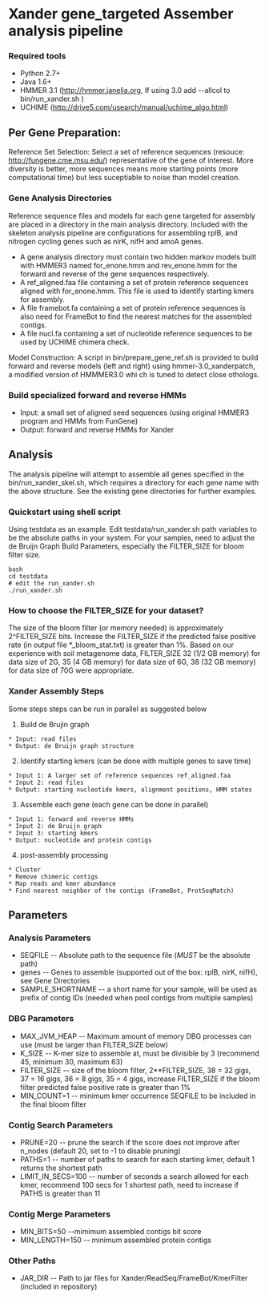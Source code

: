 # Xander gene_targeted Assember analysis pipeline

### Required tools

* Python 2.7+
* Java 1.6+
* HMMER 3.1 (http://hmmer.janelia.org, If using 3.0 add --allcol to bin/run_xander.sh )
* UCHIME (http://drive5.com/usearch/manual/uchime_algo.html)

## Per Gene Preparation:

Reference Set Selection: Select a set of reference sequences (resouce: http://fungene.cme.msu.edu/) representative of the gene of interest.  More diversity is better, more sequences means more starting points (more computational time) but less suceptiable to noise than model creation.

### Gene Analysis Directories

Reference sequence files and models for each gene targeted for assembly are placed in a directory in the main analysis directory.  Included with the skeleton analysis pipeline are configurations for assembling rplB, and nitrogen cycling genes such as nirK, nifH and amoA genes.

* A gene analysis directory must contain two hidden markov models built with HMMER3 named for_enone.hmm and rev_enone.hmm for the forward and reverse of the gene sequences respectively.
* A ref_aligned.faa file containing a set of protein reference sequences aligned with for_enone.hmm.  This file is used to identify starting kmers for assembly. 
* A file framebot.fa containing a set of protein reference sequences is also need for FrameBot to find the nearest matches for the assembled contigs.
* A file nucl.fa containing a set of nucleotide reference sequences to be used by UCHIME chimera check.

Model Construction: A script in bin/prepare_gene_ref.sh is provided to build forward and reverse models (left and right) using hmmer-3.0_xanderpatch, a modified version of HMMMER3.0 whi
ch is tuned to detect close othologs.

### Build specialized forward and reverse HMMs
* Input: a small set of aligned seed sequences (using original HMMER3 program and HMMs from FunGene)
* Output: forward and reverse HMMs for Xander

## Analysis

The analysis pipeline will attempt to assemble all genes specified in the bin/run_xander_skel.sh, which requires a directory for each gene name with the above structure.  See the existing gene directories for further examples.

### Quickstart using shell script
Using testdata as an example. Edit testdata/run_xander.sh path variables to be the absolute paths in your system. For your samples, need to adjust the de Bruijn Graph Build Parameters, especially the FILTER_SIZE for bloom filter size.
```
bash
cd testdata
# edit the run_xander.sh
./run_xander.sh
```

### How to choose the FILTER_SIZE for your dataset?
The size of the bloom filter (or memory needed) is approximately 2^FILTER_SIZE bits. Increase the FILTER_SIZE if the predicted false positive rate (in output file *_bloom_stat.txt) is greater than 1%. Based on our experience with soil metagenome data, FILTER_SIZE 32 (1/2 GB memory) for data size of 2G, 35 (4 GB memory) for data size of 6G, 38 (32 GB memory) for data size of 70G were appropriate. 

### Xander Assembly Steps 

Some steps steps can be run in parallel as suggested below

1. Build de Brujin graph
```
* Input: read files
* Output: de Bruijn graph structure
```

2. Identify starting kmers (can be done with multiple genes to save time)
```
* Input 1: A larger set of reference sequences ref_aligned.faa  
* Input 2: read files
* Output: starting nucleotide kmers, alignment positions, HMM states
```

3. Assemble each gene (each gene can be done in parallel)
```
* Input 1: forward and reverse HMMs
* Input 2: de Bruijn graph
* Input 3: starting kmers
* Output: nucleotide and protein contigs
```

4. post-assembly processing
```
* Cluster
* Remove chimeric contigs
* Map reads and kmer abundance
* Find nearest neighbor of the contigs (FrameBot, ProtSeqMatch)
```

## Parameters

### Analysis Parameters
* SEQFILE -- Absolute path to the sequence file (_MUST_ be the absolute path)
* genes -- Genes to assemble (supported out of the box: rplB, nirK, nifH), see Gene Directories
* SAMPLE_SHORTNAME -- a short name for your sample, will be used as prefix of contig IDs (needed when pool contigs from multiple samples)

### DBG Parameters
* MAX_JVM_HEAP -- Maximum amount of memory DBG processes can use (must be larger than FILTER_SIZE below)
* K_SIZE -- K-mer size to assemble at, must be divisible by 3 (recommend 45, minimum 30, maximum 63)
* FILTER_SIZE -- size of the bloom filter, 2**FILTER_SIZE, 38 = 32 gigs, 37 = 16 gigs, 36 = 8 gigs, 35 = 4 gigs, increase FILTER_SIZE if the bloom filter predicted false positive rate is greater than 1%
* MIN_COUNT=1 -- minimum kmer occurrence SEQFILE to be included in the final bloom filter

### Contig Search Parameters
* PRUNE=20 -- prune the search if the score does not improve after n_nodes (default 20, set to -1 to disable pruning)
* PATHS=1 -- number of paths to search for each starting kmer, default 1 returns the shortest path
* LIMIT_IN_SECS=100 -- number of seconds a search allowed for each kmer, recommend 100 secs for 1 shortest path, need to increase if PATHS is greater than 11

### Contig Merge Parameters
* MIN_BITS=50 --mimimum assembled contigs bit score
* MIN_LENGTH=150  -- minimum assembled protein contigs

### Other Paths
* JAR_DIR -- Path to jar files for Xander/ReadSeq/FrameBot/KmerFilter (included in repository)

